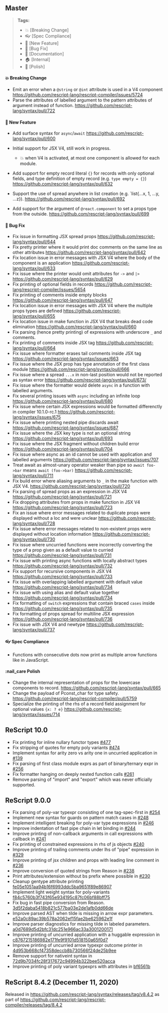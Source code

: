 ## Master

> **Tags:**
>
> - :boom: [Breaking Change]
> - :eyeglasses: [Spec Compliance]
> - :rocket: [New Feature]
> - :bug: [Bug Fix]
> - :memo: [Documentation]
> - :house: [Internal]
> - :nail_care: [Polish]

#### :boom: Breaking Change

- Emit an error when a `@string` or `@int` attribute is used in a V4 component https://github.com/rescript-lang/rescript-compiler/issues/5724
- Parse the attributes of labelled argument to the pattern attributes of argument instead of function. https://github.com/rescript-lang/syntax/pull/722

#### :rocket: New Feature

- Add surface syntax for `async`/`await` https://github.com/rescript-lang/syntax/pull/600

- Initial support for JSX V4, still work in progress.

  - :boom: when V4 is activated, at most one component is allowed for each module.

- Add support for empty record literal `{}` for records with only optional fields, and type definition of empty record (e.g. `type empty = {}`) https://github.com/rescript-lang/syntax/pull/632

- Support the use of spread anywhere in list creation (e.g. `list{...x, 1, ...y, ...z}). https://github.com/rescript-lang/syntax/pull/692

- Add support for the argument of `@react.component` to set a props type from the outside. https://github.com/rescript-lang/syntax/pull/699

#### :bug: Bug Fix

- Fix issue in formatting JSX spread props https://github.com/rescript-lang/syntax/pull/644
- Fix pretty printer where it would print doc comments on the same line as other attributes https://github.com/rescript-lang/syntax/pull/642
- Fix location issue in error messages with JSX V4 where the body of the component is an application https://github.com/rescript-lang/syntax/pull/633
- Fix issue where the printer would omit attributes for `->` and `|>` https://github.com/rescript-lang/syntax/pull/629
- Fix printing of optional fields in records https://github.com/rescript-lang/rescript-compiler/issues/5654
- Fix printing of comments inside empty blocks https://github.com/rescript-lang/syntax/pull/647
- Fix location issue in error messages with JSX V4 where the multiple props types are defined https://github.com/rescript-lang/syntax/pull/655
- Fix location issue in make function in JSX V4 that breaks dead code elimination https://github.com/rescript-lang/syntax/pull/660
- Fix parsing (hence pretty printing) of expressions with underscore `_` and comments.
- Fix printing of comments inside JSX tag https://github.com/rescript-lang/syntax/pull/664
- Fix issue where formatter erases tail comments inside JSX tag https://github.com/rescript-lang/syntax/issues/663
- Fix issue where the JSX prop has type annotation of the first class module https://github.com/rescript-lang/syntax/pull/666
- Fix issue where a spread `...x` in non-last position would not be reported as syntax error https://github.com/rescript-lang/syntax/pull/673/
- Fix issue where the formatter would delete `async` in a function with labelled arguments.
- Fix several printing issues with `async` including an infinite loop https://github.com/rescript-lang/syntax/pull/680
- Fix issue where certain JSX expressions would be formatted differenctly in compiler 10.1.0-rc.1 https://github.com/rescript-lang/syntax/issues/675
- Fix issue where printing nested pipe discards await https://github.com/rescript-lang/syntax/issues/687
- Fix issue where the JSX key type is not an optional string https://github.com/rescript-lang/syntax/pull/693
- Fix issue where the JSX fragment without children build error https://github.com/rescript-lang/syntax/pull/704
- Fix issue where async as an id cannot be used with application and labelled arguments https://github.com/rescript-lang/syntax/issues/707
- Treat await as almost-unary operator weaker than pipe so `await foo->bar` means `await (foo->bar)` https://github.com/rescript-lang/syntax/pull/711
- Fix build error where aliasing arguments to `_` in the make function with JSX V4. https://github.com/rescript-lang/syntax/pull/720
- Fix parsing of spread props as an expression in JSX V4 https://github.com/rescript-lang/syntax/pull/721
- Fix dropping attributes from props in make function in JSX V4 https://github.com/rescript-lang/syntax/pull/723
- Fix an issue where error messages related to duplicate props were displayed without a loc and were unclear https://github.com/rescript-lang/syntax/pull/728
- Fix issue where error messages related to non-existent props were displayed without location information https://github.com/rescript-lang/syntax/pull/730
- Fix issue where uncurried functions were incorrectly converting the type of a prop given as a default value to curried https://github.com/rescript-lang/syntax/pull/731
- Fix issue with printing async functions with locally abstract types https://github.com/rescript-lang/syntax/pull/732
- Fix support for recursive components in JSX V4 https://github.com/rescript-lang/syntax/pull/733
- Fix issue with overlapping labelled argument with default value https://github.com/rescript-lang/syntax/pull/734
- Fix issue with using alias and default value together https://github.com/rescript-lang/syntax/pull/734
- Fix formatting of `switch` expressions that contain braced `cases` inside https://github.com/rescript-lang/syntax/pull/735
- Fix formatting of props spread for multiline JSX expression https://github.com/rescript-lang/syntax/pull/736
- Fix issue with JSX V4 and newtype https://github.com/rescript-lang/syntax/pull/737

#### :eyeglasses: Spec Compliance

- Functions with consecutive dots now print as multiple arrow functions like in JavaScript.

#### :nail_care Polish

- Change the internal representation of props for the lowercase components to record. https://github.com/rescript-lang/syntax/pull/665
- Change the payload of Pconst_char for type safety. https://github.com/rescript-lang/rescript-compiler/pull/5759
- Specialize the printing of the rhs of a record field assignment for optional values `{x: ? e}` https://github.com/rescript-lang/syntax/issues/714

## ReScript 10.0

- Fix printing for inline nullary functor types [#477](https://github.com/rescript-lang/syntax/pull/477)
- Fix stripping of quotes for empty poly variants [#474](https://github.com/rescript-lang/syntax/pull/474)
- Implement syntax for arity zero vs arity one in uncurried application in [#139](https://github.com/rescript-lang/syntax/pull/139)
- Fix parsing of first class module exprs as part of binary/ternary expr in [#256](https://github.com/rescript-lang/syntax/pull/256)
- Fix formatter hanging on deeply nested function calls [#261](https://github.com/rescript-lang/syntax/issues/261)
- Remove parsing of "import" and "export" which was never officially supported.

## ReScript 9.0.0

- Fix parsing of poly-var typexpr consisting of one tag-spec-first in [#254](https://github.com/rescript-lang/syntax/pull/254)
- Implement new syntax for guards on pattern match cases in [#248](https://github.com/rescript-lang/syntax/pull/248)
- Implement intelligent breaking for poly-var type expressions in [#246](https://github.com/rescript-lang/syntax/pull/246)
- Improve indentation of fast pipe chain in let binding in [#244](https://github.com/rescript-lang/syntax/pull/244)
- Improve printing of non-callback arguments in call expressions with callback in [#241](https://github.com/rescript-lang/syntax/pull/241/files)
- Fix printing of constrained expressions in rhs of js objects [#240](https://github.com/rescript-lang/syntax/pull/240)
- Improve printing of trailing comments under lhs of "pipe" expression in [#329](https://github.com/rescript-lang/syntax/pull/239/files)
- Improve printing of jsx children and props with leading line comment in [#236](https://github.com/rescript-lang/syntax/pull/236)
- Improve conversion of quoted strings from Reason in [#238](https://github.com/rescript-lang/syntax/pull/238)
- Print attributes/extension without bs prefix where possible in [#230](https://github.com/rescript-lang/syntax/pull/230)
- Cleanup gentype attribute printing [fe05e1051aa94b16f6993ddc5ba9651f89e86907](https://github.com/rescript-lang/syntax/commit/fe05e1051aa94b16f6993ddc5ba9651f89e86907)
- Implement light weight syntax for poly-variants [f84c5760b3f743f65e934195c87fc06bf88bff75](https://github.com/rescript-lang/syntax/commit/f84c5760b3f743f65e934195c87fc06bf88bff75)
- Fix bug in fast pipe conversion from Reason. [3d5f2daba5418b821c577ba03e2de1afb0dd66de](https://github.com/rescript-lang/syntax/commit/3d5f2daba5418b821c577ba03e2de1afb0dd66de)
- Improve parsed AST when tilde is missing in arrow expr parameters. [e52a0c89ac39b578a2062ef15fae2be625962e1f](https://github.com/rescript-lang/syntax/commit/e52a0c89ac39b578a2062ef15fae2be625962e1f)
- Improve parser diagnostics for missing tilde in labeled parameters. [a0d7689d5d2bfc31dc251e966ac33a3001200171](https://github.com/rescript-lang/syntax/commit/a0d7689d5d2bfc31dc251e966ac33a3001200171)
- Improve printing of uncurried application with a huggable expression in [c8767215186982e171fe9f9101d518150a65f0d7](https://github.com/rescript-lang/syntax/commit/c8767215186982e171fe9f9101d518150a65f0d7)
- Improve printing of uncurried arrow typexpr outcome printer in [4d953b668cf47358deccb8b730566f24de25b9ee](https://github.com/rescript-lang/syntax/commit/4d953b668cf47358deccb8b730566f24de25b9ee)
- Remove support for nativeint syntax in [72d9b7034fc28f317672c94994b322bee520acca](https://github.com/rescript-lang/syntax/commit/72d9b7034fc28f317672c94994b322bee520acca)
- Improve printing of poly variant typexprs with attributes in [bf6561b](https://github.com/rescript-lang/syntax/commit/bf6561bb5d84557b8b6cbbcd40078c39526af4af)

## ReScript 8.4.2 (December 11, 2020)

Released in https://github.com/rescript-lang/syntax/releases/tag/v8.4.2 as part of https://github.com/rescript-lang/rescript-compiler/releases/tag/8.4.2
